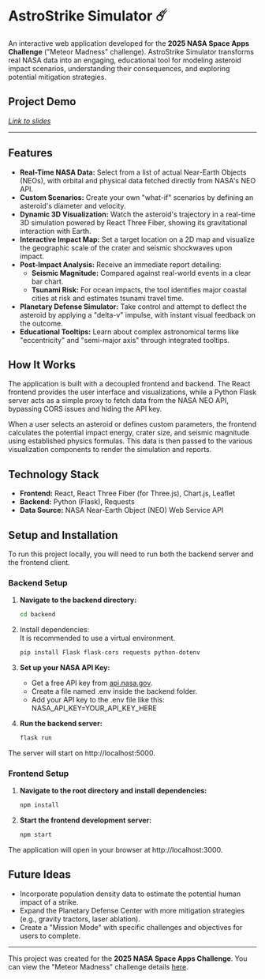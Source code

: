 # **AstroStrike Simulator ☄️**

An interactive web application developed for the **2025 NASA Space Apps Challenge** ("Meteor Madness" challenge). AstroStrike Simulator transforms real NASA data into an engaging, educational tool for modeling asteroid impact scenarios, understanding their consequences, and exploring potential mitigation strategies.

## **Project Demo**

*[Link to slides](https://docs.google.com/presentation/d/1KaMSEz0\_Xn7VqqU2F-L7Ve9e9MUnwdKB/edit?usp=sharing\&ouid=103494869491400990983\&rtpof=true\&sd=true)*

---

## **Features**

* **Real-Time NASA Data:** Select from a list of actual Near-Earth Objects (NEOs), with orbital and physical data fetched directly from NASA's NEO API.  
* **Custom Scenarios:** Create your own "what-if" scenarios by defining an asteroid's diameter and velocity.  
* **Dynamic 3D Visualization:** Watch the asteroid's trajectory in a real-time 3D simulation powered by React Three Fiber, showing its gravitational interaction with Earth.  
* **Interactive Impact Map:** Set a target location on a 2D map and visualize the geographic scale of the crater and seismic shockwaves upon impact.  
* **Post-Impact Analysis:** Receive an immediate report detailing:  
  * **Seismic Magnitude:** Compared against real-world events in a clear bar chart.  
  * **Tsunami Risk:** For ocean impacts, the tool identifies major coastal cities at risk and estimates tsunami travel time.  
* **Planetary Defense Simulator:** Take control and attempt to deflect the asteroid by applying a "delta-v" impulse, with instant visual feedback on the outcome.  
* **Educational Tooltips:** Learn about complex astronomical terms like "eccentricity" and "semi-major axis" through integrated tooltips.

## **How It Works**

The application is built with a decoupled frontend and backend. The React frontend provides the user interface and visualizations, while a Python Flask server acts as a simple proxy to fetch data from the NASA NEO API, bypassing CORS issues and hiding the API key.

When a user selects an asteroid or defines custom parameters, the frontend calculates the potential impact energy, crater size, and seismic magnitude using established physics formulas. This data is then passed to the various visualization components to render the simulation and reports.

## **Technology Stack**

* **Frontend:** React, React Three Fiber (for Three.js), Chart.js, Leaflet  
* **Backend:** Python (Flask), Requests  
* **Data Source:** NASA Near-Earth Object (NEO) Web Service API

## **Setup and Installation**

To run this project locally, you will need to run both the backend server and the frontend client.

### **Backend Setup**

1. **Navigate to the backend directory:**  
   ```Bash  
   cd backend

2. Install dependencies:  
   It is recommended to use a virtual environment.  
   ```Bash  
   pip install Flask flask-cors requests python-dotenv

3. **Set up your NASA API Key:**  
   * Get a free API key from [api.nasa.gov](https://api.nasa.gov/).  
   * Create a file named .env inside the backend folder.  
   * Add your API key to the .env file like this:  
     NASA\_API\_KEY=YOUR\_API\_KEY\_HERE

4. **Run the backend server:**  
   ```Bash  
   flask run

  The server will start on http://localhost:5000.

### **Frontend Setup**

1. **Navigate to the root directory and install dependencies:**  
   ```Bash  
   npm install

2. **Start the frontend development server:**  
    ```Bash  
    npm start
  The application will open in your browser at http://localhost:3000.

## **Future Ideas**

* Incorporate population density data to estimate the potential human impact of a strike.  
* Expand the Planetary Defense Center with more mitigation strategies (e.g., gravity tractors, laser ablation).  
* Create a "Mission Mode" with specific challenges and objectives for users to complete.

---

This project was created for the **2025 NASA Space Apps Challenge**. You can view the "Meteor Madness" challenge details [here](https://www.spaceappschallenge.org/2025/challenges/meteor-madness/).
